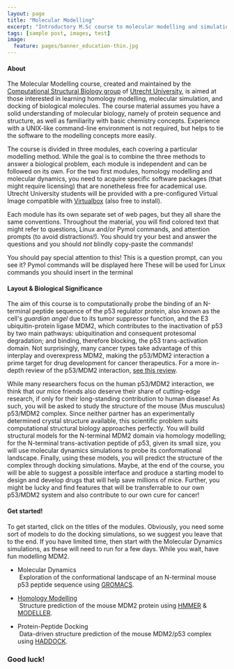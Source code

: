 ```yaml
---
layout: page
title: "Molecular Modelling"
excerpt: "Introductory M.Sc course to molecular modelling and simulation"
tags: [sample post, images, test]
image:
  feature: pages/banner_education-thin.jpg
---
```


#### About
The Molecular Modelling course, created and maintained by the [Computational Structural
Biology group](http://bonvinlab.org) of [Utrecht University](http://www.uu.nl), is aimed at those
interested in learning homology modelling, molecular simulation, and docking of biological molecules.
The course material assumes you have a solid understanding of molecular biology, namely of protein 
sequence and structure, as well as familiarity with basic chemistry concepts. Experience with a 
UNIX-like command-line environment is not required, but helps to tie the software to the modelling 
concepts more easily.  
  
The course is divided in three modules, each covering a particular modelling method. While the goal 
is to combine the three methods to answer a biological problem, each module is independent and can be
followed on its own. For the two first modules, homology modelling and molecular dynamics, you need 
to acquire specific software packages (that might require licensing) that are nonetheless free for 
academical use. Utrecht University students will be provided with a pre-configured Virtual Image
compatible with [Virtualbox](http://www.virtualbox.org) (also free to install).  
  
Each module has its own separate set of web pages, but they all share the same conventions. Throughout
the material, you will find colored text that might refer to questions, Linux and/or Pymol commands,
and attention prompts (to avoid distractions!). You should try your best and answer the questions and
you should *not* blindly copy-paste the commands!  

<a class="prompt prompt-attention">You should pay special attention to this!</a>
<a class="prompt prompt-info">This is a question prompt, can you see it?</a>
<a class="prompt prompt-pymol">Pymol commands will be displayed here</a>
<a class="prompt prompt-cmd">These will be used for Linux commands you should insert in the terminal</a>

#### Layout & Biological Significance
The aim of this course is to computationally probe the binding of an N-terminal peptide sequence of 
the p53 regulator protein, also known as the cell's *guardian angel* due to its tumor suppressor 
function, and the E3 ubiquitin-protein ligase MDM2, which contributes to the inactivation of p53 by two
main pathways: ubiquitination and consequent protesomal degradation; and binding, therefore blocking,
the p53 trans-activation domain. Not surprisingly, many cancer types take advantage of this interplay
and overexpress MDM2, making the p53/MDM2 interaction a prime target for drug development for cancer
therapeutics. For a more in-depth review of the p53/MDM2 interaction, [see this review](http://www.ncbi.nlm.nih.gov/pubmed/14707283).  

While many researchers focus on the human p53/MDM2 interaction, we think that our mice friends also
deserve their share of cutting-edge research, if only for their long-standing contribution to human
disease! As such, you will be asked to study the structure of the mouse (Mus musculus) p53/MDM2 complex.
Since neither partner has an experimentally determined crystal structure available, this scientific 
problem suits computational structural biology approaches perfectly. You will build structural models
for the N-terminal MDM2 domain via homology modelling; for the N-terminal trans-activation peptide
of p53, given its small size, you will use molecular dynamics simulations to probe its conformational
landscape. Finally, using these models, you will predict the structure of the complex through docking
simulations. Maybe, at the end of the course, you will be able to suggest a possible interface and 
produce a starting model to design and develop drugs that will help save millions of mice. Further,
you might be lucky and find features that will be transferrable to our own p53/MDM2 system and also
contribute to our own cure for cancer!

#### Get started!
To get started, click on the titles of the modules. Obviously, you need some sort of models to do the
docking simulations, so we suggest you leave that to the end. If you have limited time, then start 
with the Molecular Dynamics simulations, as these will need to run for a few days. While you wait, 
have fun modelling MDM2.

- Molecular Dynamics  
&nbsp;Exploration of the conformational landscape of an N-terminal mouse p53 peptide sequence using 
[GROMACS](http://www.gromacs.org). 

- [Homology Modelling]({{site.url}}/molmod/modelling.html)  
&nbsp;Structure prediction of the mouse MDM2 protein using [HMMER](http://hmmer.janelia.org) & 
[MODELLER](https://salilab.org/modeller).  

- Protein-Peptide Docking  
&nbsp;Data-driven structure prediction of the mouse MDM2/p53 complex using [HADDOCK](http://haddocking.org).


### Good luck!